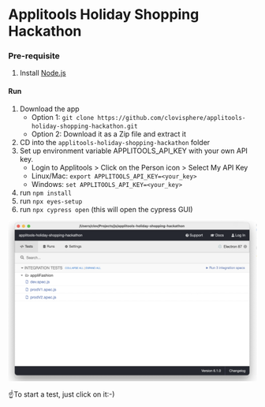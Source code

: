 # Applitools Holiday Shopping Hackathon

### Pre-requisite

1. Install [Node.js](https://nodejs.org/en/download/)

#### Run

1. Download the app
   - Option 1: `git clone https://github.com/clovisphere/applitools-holiday-shopping-hackathon.git`
   - Option 2: Download it as a Zip file and extract it
2. CD into the `applitools-holiday-shopping-hackathon` folder
3. Set up environment variable APPLITOOLS_API_KEY with your own API key.
   - Login to Applitools > Click on the Person icon > Select My API Key
   - Linux/Mac: `export APPLITOOLS_API_KEY=<your_key>`
   - Windows: `set APPLITOOLS_API_KEY=<your_key>`
4. run `npm install`
5. run `npx eyes-setup`
6. run `npx cypress open` (this will open the cypress GUI)

![Cypress GUI](img/cypress_gui.png)

:point_up:To start a test, just click on it:-)
